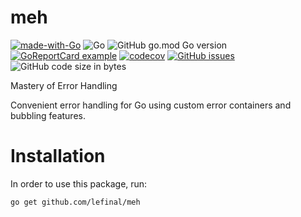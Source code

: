 # meh

[![made-with-Go](https://img.shields.io/badge/Made%20with-Go-1f425f.svg)](http://golang.org)
![Go](https://github.com/lefinal/meh/workflows/Go/badge.svg?branch=main)
![GitHub go.mod Go version](https://img.shields.io/github/go-mod/go-version/lefinal/meh)
[![GoReportCard example](https://goreportcard.com/badge/github.com/lefinal/meh)](https://goreportcard.com/report/github.com/lefinal/meh)
[![codecov](https://codecov.io/gh/lefinal/meh/branch/main/graph/badge.svg?token=ema8Z2HEk5)](https://codecov.io/gh/lefinal/meh)
[![GitHub issues](https://img.shields.io/github/issues/lefinal/meh)](https://github.com/lefinal/meh/issues)
![GitHub code size in bytes](https://img.shields.io/github/languages/code-size/lefinal/meh)

Mastery of Error Handling

Convenient error handling for Go using custom error containers and bubbling features.

# Installation

In order to use this package, run:

```shell
go get github.com/lefinal/meh
```
